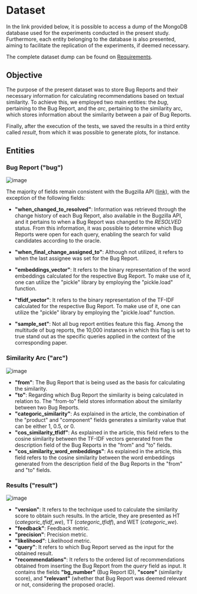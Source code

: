 # Dataset

In the link provided below, it is possible to access a dump of the MongoDB database used for the experiments conducted in the present study. Furthermore, each entity belonging to the database is also presented, aiming to facilitate the replication of the experiments, if deemed necessary.

The complete dataset dump can be found on [Requirements](https://github.com/guimcarneiro/similar-bug-reports-recommender/tree/main/requirements).

## Objective

The purpose of the present dataset was to store Bug Reports and their necessary information for calculating recommendations based on textual similarity. To achieve this, we employed two main entities: the _bug_, pertaining to the Bug Report, and the _arc_, pertaining to the similarity arc, which stores information about the similarity between a pair of Bug Reports.

Finally, after the execution of the tests, we saved the results in a third entity called _result_, from which it was possible to generate plots, for instance.

## Entities

### **Bug Report ("bug")**

![image](https://user-images.githubusercontent.com/32914505/216782047-0a64e7b4-f0fb-400d-86fb-e38ffb5875ea.png)

The majority of fields remain consistent with the Bugzilla API ([link](https://bmo.readthedocs.io/en/latest/using/understanding.html)), with the exception of the following fields:

- **"when_changed_to_resolved"**: Information was retrieved through the change history of each Bug Report, also available in the Bugzilla API, and it pertains to when a Bug Report was changed to the _RESOLVED_ status. From this information, it was possible to determine which Bug Reports were open for each query, enabling the search for valid candidates according to the oracle.

- **"when_final_change_assigned_to"**: Although not utilized, it refers to when the last assignee was set for the Bug Report.

- **"embeddings_vector"**: It refers to the binary representation of the word embeddings calculated for the respective Bug Report. To make use of it, one can utilize the "pickle" library by employing the "pickle.load" function.

- **"tfidf_vector"**: It refers to the binary representation of the TF-IDF calculated for the respective Bug Report. To make use of it, one can utilize the "pickle" library by employing the "pickle.load" function.

- **"sample_set"**: Not all bug report entities feature this flag. Among the multitude of bug reports, the 10,000 instances in which this flag is set to true stand out as the specific queries applied in the context of the corresponding paper.

### **Similarity Arc ("arc")**

![image](https://user-images.githubusercontent.com/32914505/216782431-d41c67c3-d28d-4908-b48b-1a9e01c4be9c.png)

- **"from"**: The Bug Report that is being used as the basis for calculating the similarity.
- **"to"**: Regarding which Bug Report the similarity is being calculated in relation to. The "from-to" field stores information about the similarity between two Bug Reports.
- **"categoric_similarity"**: As explained in the article, the combination of the "product" and "component" fields generates a similarity value that can be either 1, 0.5, or 0.
- **"cos_similarity_tfidf"**: As explained in the article, this field refers to the cosine similarity between the TF-IDF vectors generated from the description field of the Bug Reports in the "from" and "to" fields.
- **"cos_similarity_word_embeddings"**: As explained in the article, this field refers to the cosine similarity between the word embeddings generated from the description field of the Bug Reports in the "from" and "to" fields.

### **Results ("result")**

![image](https://user-images.githubusercontent.com/32914505/216782608-f1294fbf-6ace-412a-a24f-81327d3374a8.png)

- **"version"**: It refers to the technique used to calculate the similarity score to obtain such results. In the article, they are presented as HT (_categoric_tfidf_we_), TT (_categoric_tfidf_), and WET (_categoric_we_).
- **"feedback"**: Feedback metric.
- **"precision"**: Precision metric.
- **"likelihood"**: Likelihood metric.
- **"query"**: It refers to which Bug Report served as the input for the obtained result.
- **"recommendations"**: It refers to the ordered list of recommendations obtained from inserting the Bug Report from the _query_ field as input. It contains the fields **"bg_number"** (Bug Report ID), **"score"** (similarity score), and **"relevant"** (whether that Bug Report was deemed relevant or not, considering the proposed oracle).
